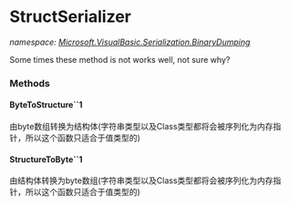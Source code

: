 ﻿
# StructSerializer
_namespace: [Microsoft.VisualBasic.Serialization.BinaryDumping](N-Microsoft.VisualBasic.Serialization.BinaryDumping.md)_

Some times these method is not works well, not sure why?

### Methods

#### ByteToStructure``1
由byte数组转换为结构体(字符串类型以及Class类型都将会被序列化为内存指针，所以这个函数只适合于值类型的)
#### StructureToByte``1
由结构体转换为byte数组(字符串类型以及Class类型都将会被序列化为内存指针，所以这个函数只适合于值类型的)



